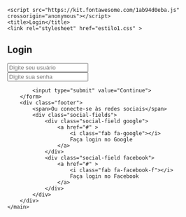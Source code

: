 <!DOCTYPE html>
<html lang="pt-br">
<head>
    <meta charset="UTF-8">
    
    <script src="https://kit.fontawesome.com/1ab94d0eba.js" crossorigin="anonymous"></script>
    <title>Login</title>
    <link rel="stylesheet" href="estilo1.css" >
</head>
<body>
    <main class="container">
       <h2>Login</h2>
        <form action="">
            <div class="input-field">
                <input type="text" name="Usuário" id="Usuário"
                    placeholder="Digite seu usuário">
                    <div class="underline"></div>
            </div>
            <div class="input-field">
                <input type="Senha" name="Senha" id="Senha"
                    placeholder="Digite sua senha">
                    <div class="underline"></div>
            </div>
            
            <input type="submit" value="Continue">
        </form>
        <div class="footer">
            <span>Ou conecte-se às redes sociais</span>
            <div class="social-fields">
                <div class="social-field google">
                    <a href="#" >
                        <i class="fab fa-google"></i>
                        Faça login no Google
                    </a>
                </div>
                <div class="social-field facebook">
                    <a href="#" >
                        <i class="fab fa-facebook-f"></i>
                        Faça login no Facebook
                    </a>
                </div>
            </div>
        </div>
    </main>
</body>
</html>
